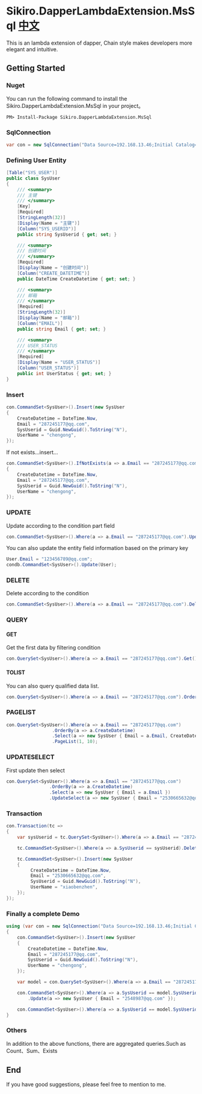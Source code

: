 # Sikiro.DapperLambdaExtension.MsSql                                         [中文](https://github.com/SkyChenSky/Sikiro.DapperLambdaExtension.MsSql/blob/master/README.zh-cn.md)
This is an lambda extension of dapper, Chain style makes developers more elegant and intuitive.

## Getting Started

### Nuget

You can run the following command to install the Sikiro.DapperLambdaExtension.MsSql in your project。

```
PM> Install-Package Sikiro.DapperLambdaExtension.MsSql
```

### SqlConnection

```c#
var con = new SqlConnection("Data Source=192.168.13.46;Initial Catalog=SkyChen;Persist Security Info=True;User ID=sa;Password=123456789");
```

### Defining User Entity
```c#
[Table("SYS_USER")]
public class SysUser
{
    /// <summary>
    /// 主键
    /// </summary>    
    [Key]
    [Required]
    [StringLength(32)]
    [Display(Name = "主键")]
    [Column("SYS_USERID")]
    public string SysUserid { get; set; }

    /// <summary>
    /// 创建时间
    /// </summary>    
    [Required]
    [Display(Name = "创建时间")]
    [Column("CREATE_DATETIME")]
    public DateTime CreateDatetime { get; set; }

    /// <summary>
    /// 邮箱
    /// </summary>    
    [Required]
    [StringLength(32)]
    [Display(Name = "邮箱")]
    [Column("EMAIL")]
    public string Email { get; set; }

    /// <summary>
    /// USER_STATUS
    /// </summary>    
    [Required]
    [Display(Name = "USER_STATUS")]
    [Column("USER_STATUS")]
    public int UserStatus { get; set; }
}
```

### Insert
```c#
con.CommandSet<SysUser>().Insert(new SysUser
{
    CreateDatetime = DateTime.Now,
    Email = "287245177@qq.com",
    SysUserid = Guid.NewGuid().ToString("N"),
    UserName = "chengong",
});
```
If not exists...insert...
```c#
con.CommandSet<SysUser>().IfNotExists(a => a.Email == "287245177@qq.com").Insert(new SysUser
{
    CreateDatetime = DateTime.Now,
    Email = "287245177@qq.com",
    SysUserid = Guid.NewGuid().ToString("N"),
    UserName = "chengong",
});
```

### UPDATE
Update according to the condition part field
```c#
con.CommandSet<SysUser>().Where(a => a.Email == "287245177@qq.com").Update(a => new SysUser { Email = "123456789@qq.com" });
```

You can also update the entity field information based on the primary key 
```c#
User.Email = "123456789@qq.com";
condb.CommandSet<SysUser>().Update(User);
```

### DELETE
Delete according to the condition

```c#
con.CommandSet<SysUser>().Where(a => a.Email == "287245177@qq.com").Delete()
```

### QUERY

#### GET
Get the first data by filtering condition

```c#
con.QuerySet<SysUser>().Where(a => a.Email == "287245177@qq.com").Get()
```
#### TOLIST
You can also query qualified data list.
```c#
con.QuerySet<SysUser>().Where(a => a.Email == "287245177@qq.com").OrderBy(b => b.Email).Top(10).Select(a => a.Email).ToList();
```
### PAGELIST
```c#
con.QuerySet<SysUser>().Where(a => a.Email == "287245177@qq.com")
                 .OrderBy(a => a.CreateDatetime)
                 .Select(a => new SysUser { Email = a.Email, CreateDatetime = a.CreateDatetime, SysUserid = a.SysUserid })
                 .PageList(1, 10);
```
### UPDATESELECT
First update then select
```c#
con.QuerySet<SysUser>().Where(a => a.Email == "287245177@qq.com")
                .OrderBy(a => a.CreateDatetime)
                .Select(a => new SysUser { Email = a.Email })
                .UpdateSelect(a => new SysUser { Email = "2530665632@qq.com" });
```

### Transaction

```c#
con.Transaction(tc =>
{
    var sysUserid = tc.QuerySet<SysUser>().Where(a => a.Email == "287245177@qq.com").Select(a => a.SysUserid).Get();

    tc.CommandSet<SysUser>().Where(a => a.SysUserid == sysUserid).Delete();

    tc.CommandSet<SysUser>().Insert(new SysUser
    {
         CreateDatetime = DateTime.Now,
         Email = "2530665632@qq.com",
         SysUserid = Guid.NewGuid().ToString("N"),
         UserName = "xiaobenzhen",
    });
});
```

### Finally a complete Demo

```c#
using (var con = new SqlConnection("Data Source=192.168.13.46;Initial Catalog=SkyChen;Persist Security Info=True;User ID=sa;Password=123456789"))
{
    con.CommandSet<SysUser>().Insert(new SysUser
    {
        CreateDatetime = DateTime.Now,
        Email = "287245177@qq.com",
        SysUserid = Guid.NewGuid().ToString("N"),
        UserName = "chengong",
    });

    var model = con.QuerySet<SysUser>().Where(a => a.Email == "287245177@qq.com").Get();

    con.CommandSet<SysUser>().Where(a => a.SysUserid == model.SysUserid)
        .Update(a => new SysUser { Email = "2548987@qq.com" });

    con.CommandSet<SysUser>().Where(a => a.SysUserid == model.SysUserid).Delete();
}
```

### Others
In addition to the above functions, there are aggregated queries.Such as Count、Sum、Exists

## End
If you have good suggestions, please feel free to mention to me.

